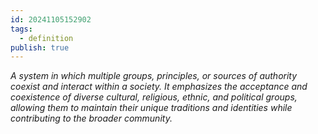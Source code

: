 ```yaml
---
id: 20241105152902
tags:
  - definition
publish: true
---
```

*A system in which multiple groups, principles, or sources of authority coexist and interact within a society. It emphasizes the acceptance and coexistence of diverse cultural, religious, ethnic, and political groups, allowing them to maintain their unique traditions and identities while contributing to the broader community.*